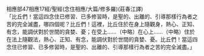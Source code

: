相應部47相應17經/聖經(念住相應/大篇/修多羅)(莊春江譯)  
「比丘們！當這四念住已修習、已多修習時，是聖的、出離的、引導那樣行為者之苦的完全滅盡，哪四個呢？比丘們！這裡，比丘住於在身上隨觀身，熱心、正知、有念，能調伏對於世間的貪婪、憂；在受上……（中略）在心上……（中略）住於在法上隨觀法，熱心、正知、有念，能調伏對於世間的貪婪、憂。比丘們！當這四念住已修習、已多修習時，是聖的、出離的、引導那樣行為者之苦的完全滅盡。」  
  
  
